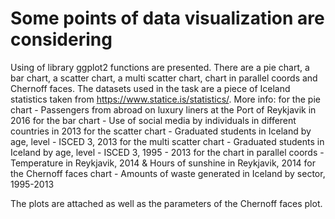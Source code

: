# Some points of data visualization are considering

Using of library ggplot2 functions are presented. There are a pie chart, a bar chart, a scatter chart, a multi scatter chart, chart in parallel coords and Chernoff faces.
The datasets used in the task are a piece of Iceland statistics taken from https://www.statice.is/statistics/. 
More info:
for the pie chart - Passengers from abroad on luxury liners at the Port of Reykjavik in 2016
for the bar chart - Use of social media by individuals in different countries in 2013
for the scatter chart - Graduated students in Iceland by age, level - ISCED 3, 2013
for the multi scatter chart - Graduated students in Iceland by age, level - ISCED 3, 1995 - 2013
for the chart in parallel coords - Temperature in Reykjavik, 2014 & Hours of sunshine in Reykjavik, 2014
for the Chernoff faces chart - Amounts of waste generated in Iceland by sector, 1995-2013

The plots are attached as well as the parameters of the Chernoff faces plot.